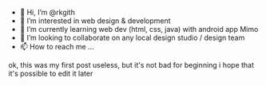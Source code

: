 - 👋 Hi, I’m @rkgith
- 👀 I’m interested in web design & development
- 🌱 I’m currently learning web dev (html, css, java) with android app Mimo
- 💞️ I’m looking to collaborate on any local design studio / design team
- 📫 How to reach me ... 

<!---
rkgith/rkgith is a ✨ special ✨ repository because its `README.md` (this file) appears on your GitHub profile.
You can click the Preview link to take a look at your changes.
--->

ok, this was my first post useless, but it's not bad for beginning
i hope that it's possible to edit it later
